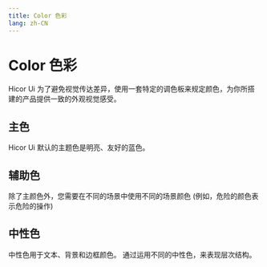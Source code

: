 ```yaml
---
title: Color 色彩
lang: zh-CN
---
```


# Color 色彩

Hicor Ui 为了避免视觉传达差异，使用一套特定的调色板来规定颜色，为你所搭建的产品提供一致的外观视觉感受。

<style lang="scss">
.demo-color-box {
  position: relative;
  border-radius: 4px;
  padding: 20px;
  margin: 8px 0;
  height: 112px;
  box-sizing: border-box;
  color: var(--hc-color-white);
  font-size: 14px;

  .bg-color-sub {
    width: 100%;
    height: 40px;
    left: 0;
    bottom: 0;
    position: absolute;

    .bg-blue-sub-item {
      height: 100%;
      display: inline-block;

      &:first-child {
        border-radius: 0 0 0 var(--hc-border-radius-base);
      }
    }

    .bg-secondary-sub-item {
      height: 100%;
      display: inline-block;
      &:first-child {
        border-radius: 0 0 0 var(--hc-border-radius-base);
      }
    }
  }

  .value {
    margin-top: 2px;
  }
}

.demo-color-box-lite {
  color: var(--hc-text-color-primary);
}
</style>

## 主色

Hicor Ui 默认的主题色是明亮、友好的蓝色。

<!-- Do not touch -->
<ClientOnly>
  <MainColor />
</ClientOnly>

## 辅助色

除了主颜色外，您需要在不同的场景中使用不同的场景颜色 (例如，危险的颜色表示危险的操作)

<!-- Do not touch -->
<ClientOnly>
  <SecondaryColors />
</ClientOnly>

## 中性色

中性色用于文本、背景和边框颜色。 通过运用不同的中性色，来表现层次结构。

<!-- Do not touch -->
<ClientOnly>
  <NeutralColor />
</ClientOnly>
